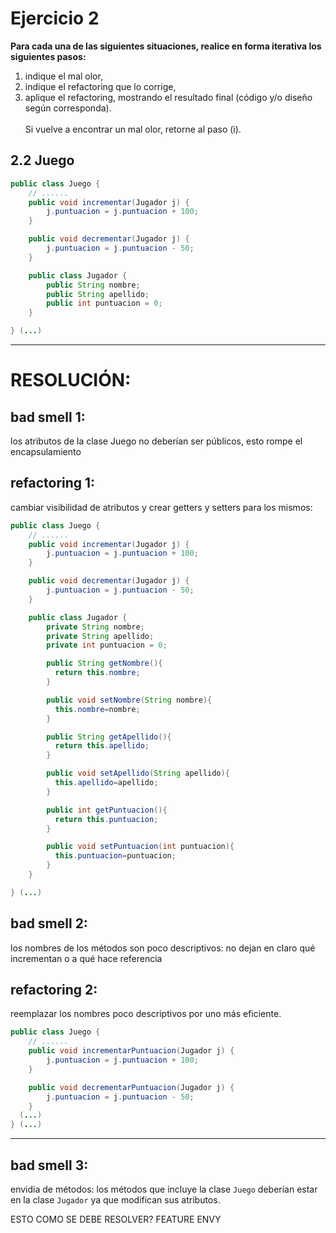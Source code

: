 # Ejercicio 2
**Para cada una de las siguientes situaciones, realice en forma iterativa los siguientes pasos:**
1. indique el mal olor, <br/>
2. indique el refactoring que lo corrige, <br/> 
3. aplique el refactoring, mostrando el resultado final (código y/o diseño según corresponda). <br/>
<br/>Si vuelve a encontrar un mal olor, retorne al paso (i).

## 2.2 Juego
```java
public class Juego {
    // ......
    public void incrementar(Jugador j) {
        j.puntuacion = j.puntuacion + 100;
    }

    public void decrementar(Jugador j) {
        j.puntuacion = j.puntuacion - 50;
    }

    public class Jugador {
        public String nombre;
        public String apellido;
        public int puntuacion = 0;
    }

} (...)
```
---
# RESOLUCIÓN:
## bad smell 1:
  los atributos de la clase Juego no deberían ser públicos, esto rompe el encapsulamiento

## refactoring 1:
  cambiar visibilidad de atributos y crear getters y setters para los mismos:

```java
public class Juego {
    // ......
    public void incrementar(Jugador j) {
        j.puntuacion = j.puntuacion + 100;
    }

    public void decrementar(Jugador j) {
        j.puntuacion = j.puntuacion - 50;
    }

    public class Jugador {
        private String nombre;
        private String apellido;
        private int puntuacion = 0;

        public String getNombre(){
          return this.nombre;
        }

        public void setNombre(String nombre){
          this.nombre=nombre;
        }

        public String getApellido(){
          return this.apellido;
        }

        public void setApellido(String apellido){
          this.apellido=apellido;
        }

        public int getPuntuacion(){
          return this.puntuacion;
        }

        public void setPuntuacion(int puntuacion){
          this.puntuacion=puntuacion;
        }
    }

} (...)
```
## bad smell 2:
los nombres de los métodos son poco descriptivos: no dejan en claro qué incrementan o a qué hace referencia
## refactoring 2:
reemplazar los nombres poco descriptivos por uno más eficiente.

```java
public class Juego {
    // ......
    public void incrementarPuntuacion(Jugador j) {
        j.puntuacion = j.puntuacion + 100;
    }

    public void decrementarPuntuacion(Jugador j) {
        j.puntuacion = j.puntuacion - 50;
    }
  (...)
} (...)
```
---
## bad smell 3:
envidia de métodos: los métodos que incluye la clase `Juego` deberían estar en la clase `Jugador` ya que modifican sus atributos. 


ESTO COMO SE DEBE RESOLVER? FEATURE ENVY


